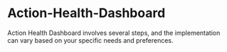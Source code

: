 # Action-Health-Dashboard
Action Health Dashboard involves several steps, and the implementation can vary based on your specific needs and preferences.
